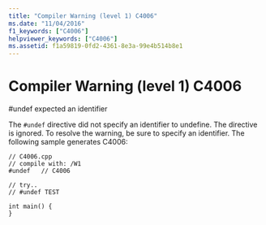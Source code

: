 ```yaml
---
title: "Compiler Warning (level 1) C4006"
ms.date: "11/04/2016"
f1_keywords: ["C4006"]
helpviewer_keywords: ["C4006"]
ms.assetid: f1a59819-0fd2-4361-8e3a-99e4b514b8e1
---
```

# Compiler Warning (level 1) C4006

\#undef expected an identifier

The `#undef` directive did not specify an identifier to undefine. The directive is ignored. To resolve the warning, be sure to specify an identifier. The following sample generates C4006:

```
// C4006.cpp
// compile with: /W1
#undef   // C4006

// try..
// #undef TEST

int main() {
}
```